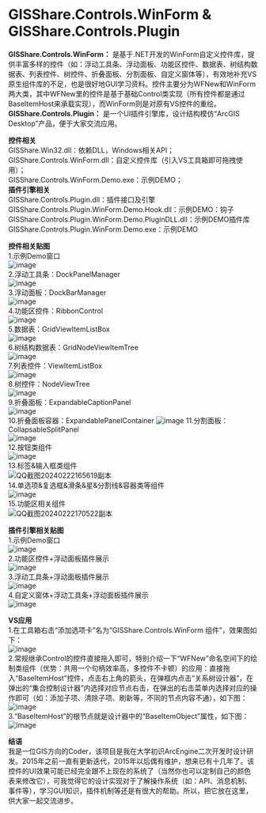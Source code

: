 # GISShare.Controls.WinForm & GISShare.Controls.Plugin
**GISShare.Controls.WinForm：** 是基于.NET开发的WinForm自定义控件库，提供丰富多样的控件（如：浮动工具条、浮动面板、功能区控件、数据表、树结构数据表、列表控件、树控件、折叠面板、分割面板、自定义窗体等），有效地补充VS原生组件库的不足，也是很好地GUI学习资料。控件主要分为WFNew和WinForm两大类，其中WFNew里的控件是基于基础Control类实现（所有控件都是通过BaseItemHost来承载实现），而WinForm则是对原有VS控件的重绘。  
**GISShare.Controls.Plugin：** 是一个UI插件引擎库，设计结构模仿“ArcGIS Desktop”产品，便于大家交流应用。

**控件相关**  
GISShare.Win32.dll：依赖DLL，Windows相关API；  
GISShare.Controls.WinForm.dll：自定义控件库（引入VS工具箱即可拖拽使用）；  
GISShare.Controls.WinForm.Demo.exe：示例DEMO；  
**插件引擎相关**  
GISShare.Controls.Plugin.dll：插件接口及引擎  
GISShare.Controls.Plugin.WinForm.Demo.Hook.dll：示例DEMO：钩子  
GISShare.Controls.Plugin.WinForm.Demo.PluginDLL.dll：示例DEMO插件库  
GISShare.Controls.Plugin.WinForm.Demo.exe：示例DEMO  

**控件相关贴图**  
1.示例Demo窗口  
![image](https://github.com/gisshare2015/GISShare.Controls.WinForm/assets/20768620/05fa9d39-df39-4607-b648-f7ab8c4348f7)  
2.浮动工具条：DockPanelManager  
![image](https://github.com/gisshare2015/GISShare.Controls.WinForm/assets/20768620/00cf164b-433c-40d2-b79f-39a98047b0ac)  
3.浮动面板：DockBarManager  
![image](https://github.com/gisshare2015/GISShare.Controls.WinForm/assets/20768620/27909308-7c4d-4fea-93dd-5a326649f55c)  
4.功能区控件：RibbonControl  
![image](https://github.com/gisshare2015/GISShare.Controls.WinForm/assets/20768620/bfd8a959-637f-427d-b657-131b2e1a651f)  
5.数据表：GridViewItemListBox  
![image](https://github.com/gisshare2015/GISShare.Controls.WinForm/assets/20768620/87f50b1e-c174-418a-a4be-c5c8325cb36e)  
6.树结构数据表：GridNodeViewItemTree  
![image](https://github.com/gisshare2015/GISShare.Controls.WinForm/assets/20768620/15f89d36-e535-4bbd-9012-32adb42be169)  
7.列表控件：ViewItemListBox  
![image](https://github.com/gisshare2015/GISShare.Controls.WinForm/assets/20768620/cc47e96d-7d5d-4b52-9cd9-484beb40d4fa)  
8.树控件：NodeViewTree  
![image](https://github.com/gisshare2015/GISShare.Controls.WinForm/assets/20768620/c12d7067-f9d2-4994-b154-e6416c92f97a)  
9.折叠面板：ExpandableCaptionPanel  
![image](https://github.com/gisshare2015/GISShare.Controls.WinForm/assets/20768620/02cb8ecd-2741-4f83-91a8-02b1a569a8ef)  
10.折叠面板容器：ExpandablePanelContainer 
![image](https://github.com/gisshare2015/GISShare.Controls.WinForm/assets/20768620/2663134a-a39e-45b8-abaf-164b673e55b9)
11.分割面板：CollapsableSplitPanel  
![image](https://github.com/gisshare2015/GISShare.Controls.WinForm/assets/20768620/a7f199ac-63c6-40b0-b99b-1683f3894ec9)  
12.按钮类组件  
![image](https://github.com/gisshare2015/GISShare.Controls.WinForm/assets/20768620/016927cb-4e5a-4da1-bd29-4799c593f13c)  
13.标签&输入框类组件  
![QQ截图20240222165619副本](https://github.com/gisshare2015/GISShare.Controls.WinForm/assets/20768620/e7316c75-500a-4418-99a6-fb480f0e40a5)  
14.单选项&复选框&滑条&星&分割线&容器类等组件  
![image](https://github.com/gisshare2015/GISShare.Controls.WinForm/assets/20768620/97812bd6-bca5-4859-b51a-f39b9df81e15)  
15.功能区相关组件  
![QQ截图20240222170522副本](https://github.com/gisshare2015/GISShare.Controls.WinForm/assets/20768620/9eb9685a-a240-418f-93f7-ef9e31257f8e)  

**插件引擎相关贴图**  
1.示例Demo窗口  
![image](https://github.com/gisshare2015/GISShare.Controls.WinForm/assets/20768620/26a3adb7-d1a4-4d5b-8c13-86d523e80367)  
2.功能区控件+浮动面板插件展示  
![image](https://github.com/gisshare2015/GISShare.Controls.WinForm/assets/20768620/788111e7-b330-4634-b3c3-b059713697eb)  
3.浮动工具条+浮动面板插件展示  
![image](https://github.com/gisshare2015/GISShare.Controls.WinForm/assets/20768620/7bde6c14-7f7f-461a-8aea-c59d8c7e53ed)  
4.自定义窗体+浮动工具条+浮动面板插件展示  
![image](https://github.com/gisshare2015/GISShare.Controls.WinForm/assets/20768620/9f6f6f56-d868-4805-aeb9-7bd30e80af80)  

**VS应用**  
1.在工具箱右击“添加选项卡”名为“GISShare.Controls.WinForm 组件”，效果图如下：  
![image](https://github.com/gisshare2015/GISShare.Controls.WinForm/assets/20768620/c7adbdce-e16d-4478-81f3-77f6fe765315)  
2.常规继承Control的控件直接拖入即可，特别介绍一下“WFNew”命名空间下的绘制类组件（优势：共用一个句柄效率高，多控件不卡顿）的应用：直接拖入“BaseItemHost”控件，点击右上角的箭头，在弹框内点击“关系树设计器”，在弹出的“集合控制设计器”内选择对应节点右击，在弹出的右击菜单内选择对应的操作即可（如：添加子项、清除子项、刷新等，不同的节点内容不通），如下图：  
![image](https://github.com/gisshare2015/GISShare.Controls.WinForm/assets/20768620/cca4ccc5-964d-4069-b936-7088ccceabaa)  
3.“BaseItemHost”的根节点就是设计器中的“BaseItemObject”属性，如下图：  
![image](https://github.com/gisshare2015/GISShare.Controls.WinForm/assets/20768620/8e9bc491-245c-4146-8921-0245971a6a4b)

**结语**  
我是一位GIS方向的Coder，该项目是我在大学初识ArcEngine二次开发时设计研发。2015年之前一直有更新迭代，2015年以后偶有维护，想来已有十几年了。该控件的UI效果可能已经完全跟不上现在的系统了（当然你也可以定制自己的颜色表来修改它），可我觉得它的设计实现对于了解操作系统（如：API、消息机制、事件等），学习GUI知识，插件机制等还是有很大的帮助。所以，把它放在这里，供大家一起交流进步。
